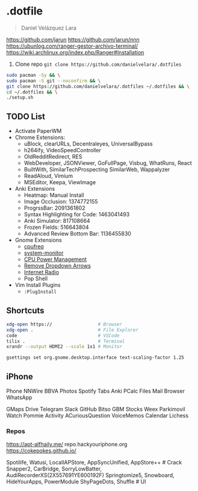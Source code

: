 # .dotfile
> Daniel Velázquez Lara


https://github.com/jarun
https://github.com/jarun/nnn
https://ubunlog.com/ranger-gestor-archivo-terminal/
https://wiki.archlinux.org/index.php/Ranger#Installation

1. Clone repo
`git clone https://github.com/danielvelara/.dotfiles`

```bash
sudo pacman -Sy && \
sudo pacman -S git --noconfirm && \
git clone https://github.com/danielvelara/.dotfiles ~/.dotfiles && \
cd ~/.dotfiles && \
./setup.sh
```

## TODO List
- Activate PaperWM
- Chrome Extensions:
    - uBlock, clearURLs, Decentraleyes, UniversalBypass
    - h264ify, VideoSpeedController
    - OldRedditRedirect, RES
    - WebDeveloper, JSONViewer, GoFullPage, Visbug, WhatRuns, React
    - BuiltWith, SimilarTechProspecting SimilarWeb, Wappalyzer
    - ReadAloud, Vimium
    - MSEditor, Keepa, ViewImage
- Anki Extensions
    - Heatmap: Manual Install
    - Image Occlusion: 1374772155
    - ProgrssBar: 2091361802
    - Syntax Highlighting for Code: 1463041493
    - Anki Simulator: 817108664
    - Frozen Fields: 516643804
    - Advanced Review Bottom Bar: 1136455830
- Gnome Extensions
  - [cpufreq](https://extensions.gnome.org/extension/1082/cpufreq/)
  - [system-monitor](https://extensions.gnome.org/extension/120/system-monitor/)
  - [CPU Power Management](https://extensions.gnome.org/extension/945/cpu-power-manager/)
  - [Remove Dropdown Arrows](https://extensions.gnome.org/extension/800/remove-dropdown-arrows/)
  - [Internet Radio](https://extensions.gnome.org/extension/836/internet-radio/)
  - Pop Shell
- Vim Install Plugins
    - `:PlugInstall`

## Shortcuts

```bash
xdg-open https://                 # Browser
xdg-open .                        # File Explorer
code                              # VSCode
tilix .                           # Terminal
xrandr --output HDMI2 --scale 1x1 # Monitor

gsettings set org.gnome.desktop.interface text-scaling-factor 1.25
```

## iPhone
Phone NNWire BBVA Photos
Spotify Tabs Anki PCalc
Files Mail Browser WhatsApp

GMaps Drive
Telegram Slack GitHub
Bitso GBM Stocks
Weex Parkimovil
Watch Pommie Activity ACuriousQuestion VoiceMemos Calendar
Lichess

### Repos
https://apt-alfhaily.me/
repo.hackyouriphone.org
https://cokepokes.github.io/

Spotilife, Watusi, LocalIAPStore, AppSyncUnified, AppStore++ # Crack
Snapper2, CarBridge, SorryLowBatter, AudiRecorderXS(2X557691YE600192F)
Springtomize5, Snowboard, HideYourApps, PowerModule  ShyPageDots, Shuffle # UI
